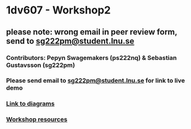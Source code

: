 # 1dv607 - Workshop2

## please note: wrong email in peer review form, send to sg222pm@student.lnu.se

### Contributors: Pepyn Swagemakers (ps222nq) & Sebastian Gustavsson (sg222pm)

### Please send email to sg222pm@student.lnu.se for link to live demo

### [Link to diagrams](https://drive.google.com/file/d/0B4Dl3vAlGIepN25NSlJTT0V3QUU/view?usp=sharing)

### [Workshop resources](http://coursepress.lnu.se/kurs/objektorienterad-analys-och-design-med-uml/workshops-2/workshop-2-design/)
